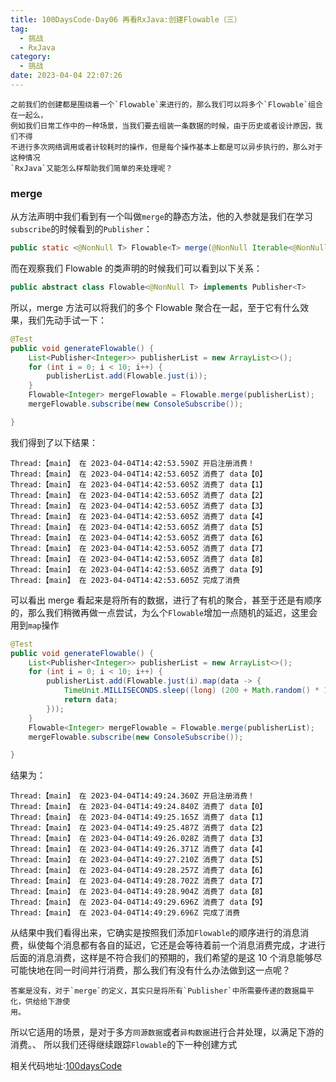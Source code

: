 ```yaml
---
title: 100DaysCode-Day06 再看RxJava:创建Flowable（三）
tag:
  - 挑战
  - RxJava
category:
  - 挑战
date: 2023-04-04 22:07:26
---
```


    之前我们的创建都是围绕着一个`Flowable`来进行的，那么我们可以将多个`Flowable`组合在一起么，
    例如我们日常工作中的一种场景，当我们要去组装一条数据的时候，由于历史或者设计原因，我们不得
    不进行多次网络调用或者计较耗时的操作，但是每个操作基本上都是可以异步执行的，那么对于这种情况
    `RxJava`又能怎么样帮助我们简单的来处理呢？

### merge

从方法声明中我们看到有一个叫做`merge`的静态方法，他的入参就是我们在学习`subscribe`的时候看到的`Publisher`：

```java
public static <@NonNull T> Flowable<T> merge(@NonNull Iterable<@NonNull ? extends Publisher<? extends T>> sources)
```

而在观察我们 Flowable 的类声明的时候我们可以看到以下关系：

```java
public abstract class Flowable<@NonNull T> implements Publisher<T>
```

所以，merge 方法可以将我们的多个 Flowable 聚合在一起，至于它有什么效果，我们先动手试一下：

```java
@Test
public void generateFlowable() {
    List<Publisher<Integer>> publisherList = new ArrayList<>();
    for (int i = 0; i < 10; i++) {
        publisherList.add(Flowable.just(i));
    }
    Flowable<Integer> mergeFlowable = Flowable.merge(publisherList);
    mergeFlowable.subscribe(new ConsoleSubscribe());

}
```

我们得到了以下结果：

```console
Thread:【main】 在 2023-04-04T14:42:53.590Z 开启注册消费！
Thread:【main】 在 2023-04-04T14:42:53.605Z 消费了 data【0】
Thread:【main】 在 2023-04-04T14:42:53.605Z 消费了 data【1】
Thread:【main】 在 2023-04-04T14:42:53.605Z 消费了 data【2】
Thread:【main】 在 2023-04-04T14:42:53.605Z 消费了 data【3】
Thread:【main】 在 2023-04-04T14:42:53.605Z 消费了 data【4】
Thread:【main】 在 2023-04-04T14:42:53.605Z 消费了 data【5】
Thread:【main】 在 2023-04-04T14:42:53.605Z 消费了 data【6】
Thread:【main】 在 2023-04-04T14:42:53.605Z 消费了 data【7】
Thread:【main】 在 2023-04-04T14:42:53.605Z 消费了 data【8】
Thread:【main】 在 2023-04-04T14:42:53.605Z 消费了 data【9】
Thread:【main】 在 2023-04-04T14:42:53.605Z 完成了消费
```

可以看出 merge 看起来是将所有的数据，进行了有机的聚合，甚至于还是有顺序的，那么我们稍微再做一点尝试，为么个`Flowable`增加一点随机的延迟，这里会用到`map`操作

```java
@Test
public void generateFlowable() {
    List<Publisher<Integer>> publisherList = new ArrayList<>();
    for (int i = 0; i < 10; i++) {
        publisherList.add(Flowable.just(i).map(data -> {
            TimeUnit.MILLISECONDS.sleep((long) (200 + Math.random() * 1000));
            return data;
        }));
    }
    Flowable<Integer> mergeFlowable = Flowable.merge(publisherList);
    mergeFlowable.subscribe(new ConsoleSubscribe());

}
```

结果为：

```console
Thread:【main】 在 2023-04-04T14:49:24.360Z 开启注册消费！
Thread:【main】 在 2023-04-04T14:49:24.840Z 消费了 data【0】
Thread:【main】 在 2023-04-04T14:49:25.165Z 消费了 data【1】
Thread:【main】 在 2023-04-04T14:49:25.487Z 消费了 data【2】
Thread:【main】 在 2023-04-04T14:49:26.028Z 消费了 data【3】
Thread:【main】 在 2023-04-04T14:49:26.371Z 消费了 data【4】
Thread:【main】 在 2023-04-04T14:49:27.210Z 消费了 data【5】
Thread:【main】 在 2023-04-04T14:49:28.257Z 消费了 data【6】
Thread:【main】 在 2023-04-04T14:49:28.702Z 消费了 data【7】
Thread:【main】 在 2023-04-04T14:49:28.904Z 消费了 data【8】
Thread:【main】 在 2023-04-04T14:49:29.696Z 消费了 data【9】
Thread:【main】 在 2023-04-04T14:49:29.696Z 完成了消费
```

从结果中我们看得出来，它确实是按照我们添加`Flowable`的顺序进行的消息消费，纵使每个消息都有各自的延迟，它还是会等待着前一个消息消费完成，才进行后面的消息消费，这样是不符合我们的预期的，我们希望的是这 10 个消息能够尽可能快地在同一时间并行消费，那么我们有没有什么办法做到这一点呢？

    答案是没有，对于`merge`的定义，其实只是将所有`Publisher`中所需要传递的数据扁平化，供给给下游使
    用。

所以它适用的场景，是对于多方`同源数据`或者`异构数据`进行合并处理，以满足下游的消费。、
所以我们还得继续跟踪`Flowable`的下一种创建方式

相关代码地址:[100daysCode](https://github.com/dgjungleP/100days-code-round1)
